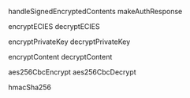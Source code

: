 handleSignedEncryptedContents
makeAuthResponse

encryptECIES
decryptECIES

encryptPrivateKey
decryptPrivateKey

encryptContent
decryptContent

aes256CbcEncrypt
aes256CbcDecrypt

hmacSha256
